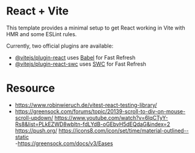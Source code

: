 # React + Vite

This template provides a minimal setup to get React working in Vite with HMR and some ESLint rules.

Currently, two official plugins are available:

- [@vitejs/plugin-react](https://github.com/vitejs/vite-plugin-react/blob/main/packages/plugin-react/README.md) uses [Babel](https://babeljs.io/) for Fast Refresh
- [@vitejs/plugin-react-swc](https://github.com/vitejs/vite-plugin-react-swc) uses [SWC](https://swc.rs/) for Fast Refresh


# Resource
- https://www.robinwieruch.de/vitest-react-testing-library/
- https://greensock.com/forums/topic/20139-scroll-to-div-on-mouse-scroll-updown/
https://www.youtube.com/watch?v=6lqCTyY-Rs8&list=PLkEZWD8wbltn-fdLYdB-oGEbvH5dEQdaG&index=2
https://push.org/
https://icons8.com/icon/set/time/material-outlined--static  
-https://greensock.com/docs/v3/Eases